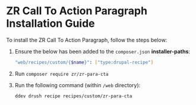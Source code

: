 # ZR Call To Action Paragraph Installation Guide

To install the ZR Call To Action Paragraph, follow the steps below:

1. Ensure the below has been added to the `composer.json` **installer-paths**:
    ```sh
    "web/recipes/custom/{$name}": ["type:drupal-recipe"]
    ```
2. Run `composer require zr/zr-para-cta`
3. Run the following command (within `/web` directory):

    ```sh
    ddev drush recipe recipes/custom/zr-para-cta
    ```
